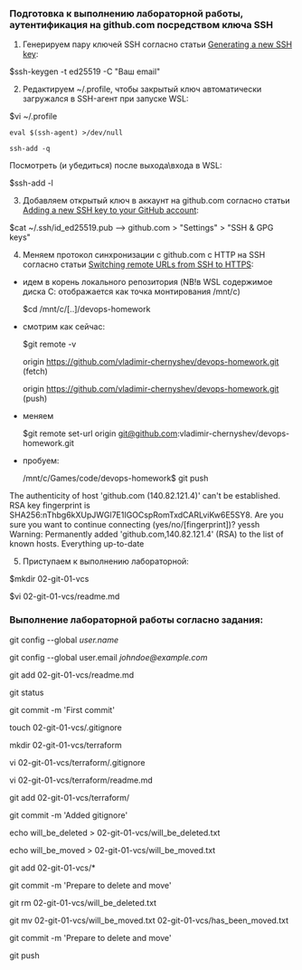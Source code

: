 ### Подготовка к выполнению лабораторной работы, аутентификация на github.com посредством ключа SSH

1. Генерируем пару ключей SSH согласно статьи  [Generating a new SSH key](https://docs.github.com/en/authentication/connecting-to-github-with-ssh/generating-a-new-ssh-key-and-adding-it-to-the-ssh-agent):

 $ssh-keygen -t ed25519 -C "Ваш email"

2. Редактируем ~/.profile, чтобы закрытый ключ автоматически загружался в SSH-агент при запуске WSL:

 $vi ~/.profile

	eval $(ssh-agent) >/dev/null

	ssh-add -q

 Посмотреть (и убедиться) после выхода\входа в WSL:

 $ssh-add -l

3. Добавляем открытый ключ в аккаунт на github.com согласно статьи  [Adding a new SSH key to your GitHub account](https://docs.github.com/en/authentication/connecting-to-github-with-ssh/adding-a-new-ssh-key-to-your-github-account):

 $cat ~/.ssh/id_ed25519.pub --> github.com > "Settings" > "SSH & GPG keys"

4. Меняем протокол синхронизации с github.com c HTTP на SSH согласно статьи  [Switching remote URLs from SSH to HTTPS](https://docs.github.com/en/get-started/getting-started-with-git/managing-remote-repositories#switching-remote-urls-from-https-to-ssh):

 - идем в корень локального репозитория (NB!в WSL содержимое диска С: отображается как точка монтирования /mnt/c)

   $cd /mnt/c/[..]/devops-homework
 - смотрим как сейчас:

   $git remote -v

	origin  https://github.com/vladimir-chernyshev/devops-homework.git (fetch)

	origin  https://github.com/vladimir-chernyshev/devops-homework.git (push)

 - меняем

   $git remote set-url origin git@github.com:vladimir-chernyshev/devops-homework.git

 - пробуем:

   /mnt/c/Games/code/devops-homework$ git push

The authenticity of host 'github.com (140.82.121.4)' can't be established.
RSA key fingerprint is SHA256:nThbg6kXUpJWGl7E1IGOCspRomTxdCARLviKw6E5SY8.
Are you sure you want to continue connecting (yes/no/[fingerprint])? yessh
Warning: Permanently added 'github.com,140.82.121.4' (RSA) to the list of known hosts.
Everything up-to-date

5. Приступаем к выполнению лабораторной:

 $mkdir 02-git-01-vcs

 $vi 02-git-01-vcs/readme.md

### Выполнение лабораторной работы согласно задания:

git config --global _user.name_

git config --global user.email _johndoe@example.com_

git add 02-git-01-vcs/readme.md

git status

git commit -m 'First commit'

touch 02-git-01-vcs/.gitignore

mkdir 02-git-01-vcs/terraform

vi 02-git-01-vcs/terraform/.gitignore

vi 02-git-01-vcs/terraform/readme.md

git add 02-git-01-vcs/terraform/

git commit -m 'Added gitignore'

echo will_be_deleted > 02-git-01-vcs/will_be_deleted.txt

echo will_be_moved > 02-git-01-vcs/will_be_moved.txt

git add 02-git-01-vcs/*

git commit -m 'Prepare to delete and move'

git rm 02-git-01-vcs/will_be_deleted.txt

git mv 02-git-01-vcs/will_be_moved.txt 02-git-01-vcs/has_been_moved.txt

git commit -m 'Prepare to delete and move'

git push
